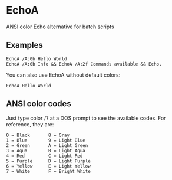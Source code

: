 EchoA
=====

ANSI color Echo alternative for batch scripts

## Examples

    EchoA /A:0b Hello World
    EchoA /A:0b Info && EchoA /A:2f Commands available && Echo.

You can also use EchoA without default colors:

    EchoA Hello World

## ANSI color codes

Just type color /? at a DOS prompt to see the available codes.
For reference, they are:

    0 = Black       8 = Gray
    1 = Blue        9 = Light Blue
    2 = Green       A = Light Green
    3 = Aqua        B = Light Aqua
    4 = Red         C = Light Red
    5 = Purple      D = Light Purple
    6 = Yellow      E = Light Yellow
    7 = White       F = Bright White

    